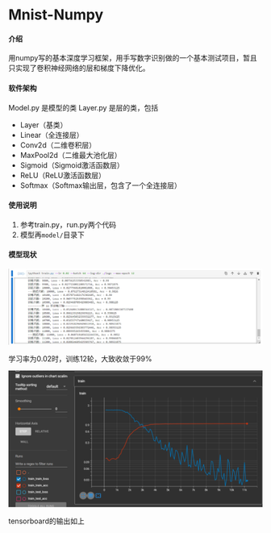 # Mnist-Numpy

#### 介绍
用numpy写的基本深度学习框架，用手写数字识别做的一个基本测试项目，暂且只实现了卷积神经网络的层和梯度下降优化。

#### 软件架构
Model.py 是模型的类
Layer.py 是层的类，包括
- Layer（基类）
- Linear（全连接层）
- Conv2d（二维卷积层）
- MaxPool2d（二维最大池化层）
- Sigmoid（Sigmoid激活函数层）
- ReLU（ReLU激活函数层）
- Softmax（Softmax输出层，包含了一个全连接层）


#### 使用说明

1.  参考train.py，run.py两个代码
2.  模型再`model/`目录下

#### 模型现状

<img src="README.assets/image-20231222215655332.png" alt="image-20231222215655332" style="zoom:80%;" />

学习率为0.02时，训练12轮，大致收敛于99%

<img src="README.assets/image-20231222215812901.png" alt="image-20231222215812901" style="zoom:80%;" />

tensorboard的输出如上

